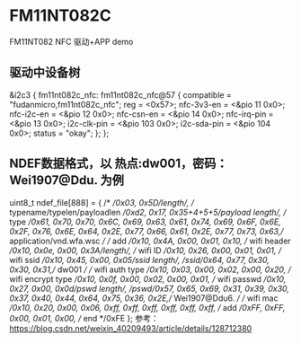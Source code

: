 # FM11NT082C
FM11NT082 NFC 驱动+APP demo
## 驱动中设备树
&i2c3 {
	fm11nt082c_nfc: fm11nt082c_nfc@57 {
		compatible = "fudanmicro,fm11nt082c_nfc";
		reg = <0x57>;
		nfc-3v3-en  = <&pio 11 0x0>;
		nfc-i2c-en  = <&pio 12 0x0>;
		nfc-csn-en  = <&pio 14 0x0>;
		nfc-irq-pin = <&pio 13 0x0>;
		i2c-clk-pin = <&pio 103 0x0>;
		i2c-sda-pin = <&pio 104 0x0>;
		status = "okay";
	};
};
## NDEF数据格式，以 热点:dw001，密码：Wei1907@Ddu. 为例
uint8_t ndef_file[888] = {
/*                             */0x03, 0x5D/*length*/,
/* typename/typelen/payloadlen */0xd2, 0x17, 0x35+4+5+5/*payload length*/,
/* type                        */0x61, 0x70, 0x70, 0x6C, 0x69, 0x63, 0x61, 0x74, 0x69, 0x6F, 0x6E, 0x2F, 0x76, 0x6E, 0x64, 0x2E, 0x77, 0x66, 0x61, 0x2E, 0x77, 0x73, 0x63,/* application/vnd.wfa.wsc */
/*     add                     */0x10, 0x4A, 0x00, 0x01, 0x10,
/* wifi header                 */0x10, 0x0e, 0x00, 0x3A/*length*/,
/* wifi ID                     */0x10, 0x26, 0x00, 0x01, 0x01,
/* wifi ssid                   */0x10, 0x45, 0x00, 0x05/*ssid length*/, /*ssid*/0x64, 0x77, 0x30, 0x30, 0x31,/* dw001 */
/* wifi auth type              */0x10, 0x03, 0x00, 0x02, 0x00, 0x20,
/* wifi encrypt type           */0x10, 0x0f, 0x00, 0x02, 0x00, 0x01,
/* wifi passwd                 */0x10, 0x27, 0x00, 0x0d/*pswd length*/, /*pswd*/0x57, 0x65, 0x69, 0x31, 0x39, 0x30, 0x37, 0x40, 0x44, 0x64, 0x75, 0x36, 0x2E,/* Wei1907@Ddu6. */
/* wifi mac                    */0x10, 0x20, 0x00, 0x06, 0xff, 0xff, 0xff, 0xff, 0xff, 0xff,
/*     add                     */0xFF, 0xFF, 0x00, 0x01, 0x00,
/*     end                     */0xFE
};
参考：https://blog.csdn.net/weixin_40209493/article/details/128712380


